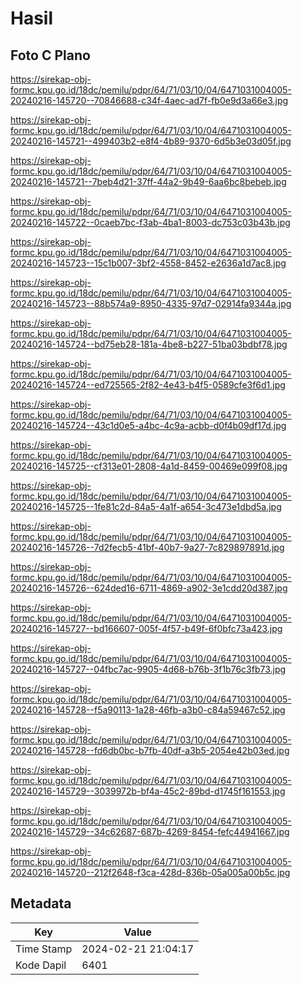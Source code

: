 # Hasil

## Foto C Plano

https://sirekap-obj-formc.kpu.go.id/18dc/pemilu/pdpr/64/71/03/10/04/6471031004005-20240216-145720--70846688-c34f-4aec-ad7f-fb0e9d3a66e3.jpg

https://sirekap-obj-formc.kpu.go.id/18dc/pemilu/pdpr/64/71/03/10/04/6471031004005-20240216-145721--499403b2-e8f4-4b89-9370-6d5b3e03d05f.jpg

https://sirekap-obj-formc.kpu.go.id/18dc/pemilu/pdpr/64/71/03/10/04/6471031004005-20240216-145721--7beb4d21-37ff-44a2-9b49-6aa6bc8bebeb.jpg

https://sirekap-obj-formc.kpu.go.id/18dc/pemilu/pdpr/64/71/03/10/04/6471031004005-20240216-145722--0caeb7bc-f3ab-4ba1-8003-dc753c03b43b.jpg

https://sirekap-obj-formc.kpu.go.id/18dc/pemilu/pdpr/64/71/03/10/04/6471031004005-20240216-145723--15c1b007-3bf2-4558-8452-e2636a1d7ac8.jpg

https://sirekap-obj-formc.kpu.go.id/18dc/pemilu/pdpr/64/71/03/10/04/6471031004005-20240216-145723--88b574a9-8950-4335-97d7-02914fa9344a.jpg

https://sirekap-obj-formc.kpu.go.id/18dc/pemilu/pdpr/64/71/03/10/04/6471031004005-20240216-145724--bd75eb28-181a-4be8-b227-51ba03bdbf78.jpg

https://sirekap-obj-formc.kpu.go.id/18dc/pemilu/pdpr/64/71/03/10/04/6471031004005-20240216-145724--ed725565-2f82-4e43-b4f5-0589cfe3f6d1.jpg

https://sirekap-obj-formc.kpu.go.id/18dc/pemilu/pdpr/64/71/03/10/04/6471031004005-20240216-145724--43c1d0e5-a4bc-4c9a-acbb-d0f4b09df17d.jpg

https://sirekap-obj-formc.kpu.go.id/18dc/pemilu/pdpr/64/71/03/10/04/6471031004005-20240216-145725--cf313e01-2808-4a1d-8459-00469e099f08.jpg

https://sirekap-obj-formc.kpu.go.id/18dc/pemilu/pdpr/64/71/03/10/04/6471031004005-20240216-145725--1fe81c2d-84a5-4a1f-a654-3c473e1dbd5a.jpg

https://sirekap-obj-formc.kpu.go.id/18dc/pemilu/pdpr/64/71/03/10/04/6471031004005-20240216-145726--7d2fecb5-41bf-40b7-9a27-7c829897891d.jpg

https://sirekap-obj-formc.kpu.go.id/18dc/pemilu/pdpr/64/71/03/10/04/6471031004005-20240216-145726--624ded16-6711-4869-a902-3e1cdd20d387.jpg

https://sirekap-obj-formc.kpu.go.id/18dc/pemilu/pdpr/64/71/03/10/04/6471031004005-20240216-145727--bd166607-005f-4f57-b49f-6f0bfc73a423.jpg

https://sirekap-obj-formc.kpu.go.id/18dc/pemilu/pdpr/64/71/03/10/04/6471031004005-20240216-145727--04fbc7ac-9905-4d68-b76b-3f1b76c3fb73.jpg

https://sirekap-obj-formc.kpu.go.id/18dc/pemilu/pdpr/64/71/03/10/04/6471031004005-20240216-145728--f5a90113-1a28-46fb-a3b0-c84a59467c52.jpg

https://sirekap-obj-formc.kpu.go.id/18dc/pemilu/pdpr/64/71/03/10/04/6471031004005-20240216-145728--fd6db0bc-b7fb-40df-a3b5-2054e42b03ed.jpg

https://sirekap-obj-formc.kpu.go.id/18dc/pemilu/pdpr/64/71/03/10/04/6471031004005-20240216-145729--3039972b-bf4a-45c2-89bd-d1745f161553.jpg

https://sirekap-obj-formc.kpu.go.id/18dc/pemilu/pdpr/64/71/03/10/04/6471031004005-20240216-145729--34c62687-687b-4269-8454-fefc44941667.jpg

https://sirekap-obj-formc.kpu.go.id/18dc/pemilu/pdpr/64/71/03/10/04/6471031004005-20240216-145720--212f2648-f3ca-428d-836b-05a005a00b5c.jpg


## Metadata

| Key        | Value               |
| ---------- | ------------------- |
| Time Stamp | 2024-02-21 21:04:17 |
| Kode Dapil | 6401                |



